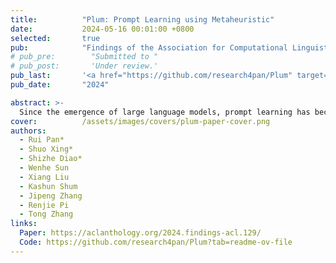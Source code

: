 ```yaml
---
title:          "Plum: Prompt Learning using Metaheuristic"
date:           2024-05-16 00:01:00 +0800
selected:       true
pub:            "Findings of the Association for Computational Linguistics (ACL Findings)"
# pub_pre:        "Submitted to "
# pub_post:       'Under review.'
pub_last:       '<a href="https://github.com/research4pan/Plum" target="_blank"><img src="https://img.shields.io/github/stars/research4pan/Plum"></a>'
pub_date:       "2024"

abstract: >-
  Since the emergence of large language models, prompt learning has become a popular method for optimizing and customizing these models. Special prompts, such as Chain-of-Thought, have even revealed previously unknown reasoning capabilities within these models. However, the progress of discovering effective prompts has been slow, driving a desire for general prompt optimization methods. Unfortunately, few existing prompt learning methods satisfy the criteria of being truly “general”, i.e., automatic, discrete, black-box, gradient-free, and interpretable all at once. In this paper, we introduce metaheuristics, a branch of discrete non-convex optimization methods with over 100 options, as a promising approach to prompt learning. Within our paradigm, we test six typical methods: hill climbing, simulated annealing, genetic algorithms with/without crossover, tabu search, and harmony search, demonstrating their effectiveness in white-box and black-box prompt learning. Furthermore, we show that these methods can be used to discover more human-understandable prompts that were previously unknown in both reasoning and image generation tasks, opening the door to a cornucopia of possibilities in prompt optimization.
cover:          /assets/images/covers/plum-paper-cover.png
authors:
  - Rui Pan*
  - Shuo Xing*
  - Shizhe Diao*
  - Wenhe Sun
  - Xiang Liu
  - Kashun Shum
  - Jipeng Zhang
  - Renjie Pi
  - Tong Zhang
links:
  Paper: https://aclanthology.org/2024.findings-acl.129/
  Code: https://github.com/research4pan/Plum?tab=readme-ov-file
---
```

